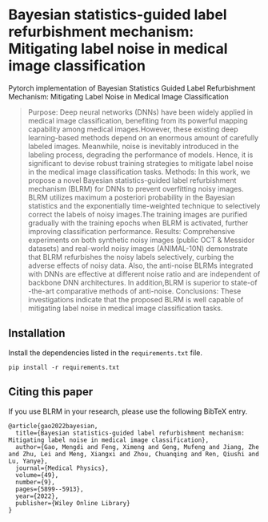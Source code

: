 # Bayesian statistics-guided label refurbishment mechanism: Mitigating label noise in medical image classification
Pytorch implementation of Bayesian Statistics Guided Label Refurbishment Mechanism: Mitigating Label Noise in Medical Image Classification

> Purpose: Deep neural networks (DNNs) have been widely applied in medical image classification, benefiting from its powerful mapping capability among medical images.However, these existing deep learning-based methods depend on an enormous amount of carefully labeled images. Meanwhile, noise is inevitably introduced in the labeling process, degrading the performance of models. Hence, it is significant to devise robust training strategies to mitigate label noise in the medical image classification tasks.
> Methods: In this work, we propose a novel Bayesian statistics-guided label refurbishment mechanism (BLRM) for DNNs to prevent overfitting noisy images. BLRM utilizes maximum a posteriori probability in the Bayesian statistics and the exponentially time-weighted technique to selectively correct the labels of noisy images.The training images are purified gradually with the training epochs when BLRM is activated, further improving classification performance.
> Results: Comprehensive experiments on both synthetic noisy images (public OCT & Messidor datasets) and real-world noisy images (ANIMAL-10N) demonstrate that BLRM refurbishes the noisy labels selectively, curbing the adverse effects of noisy data. Also, the anti-noise BLRMs integrated with DNNs are effective at different noise ratio and are independent of backbone DNN architectures. In addition,BLRM is superior to state-of -the-art comparative methods of anti-noise.
> Conclusions: These investigations indicate that the proposed BLRM is well capable of mitigating label noise in medical image classification tasks.

## Installation

Install the dependencies listed in the `requirements.txt` file.

```
pip install -r requirements.txt
```

## Citing this paper

If you use BLRM in your research, please use the following BibTeX entry.

```
@article{gao2022bayesian,
  title={Bayesian statistics-guided label refurbishment mechanism: Mitigating label noise in medical image classification},
  author={Gao, Mengdi and Feng, Ximeng and Geng, Mufeng and Jiang, Zhe and Zhu, Lei and Meng, Xiangxi and Zhou, Chuanqing and Ren, Qiushi and Lu, Yanye},
  journal={Medical Physics},
  volume={49},
  number={9},
  pages={5899--5913},
  year={2022},
  publisher={Wiley Online Library}
}
```
